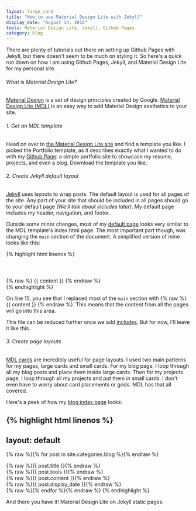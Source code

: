 ```yaml
---
layout: large_card
title: "How to use Material Design Lite with Jekyll"
display_date: "August 14, 2016"
tools: Material Design Lite, Jekyll, Github Pages
category: blog
---
```


<p>
There are plenty of tutorials out there on setting up Github Pages with Jekyll, 
but there doesn't seem to be much on styling it. So here's a quick run down on how I 
am using Github Pages, Jekyll, and Material Design Lite for my personal site. 
</p>

<h6>What is Material Design Lite?</h6>
<a href="https://material.google.com/">Material Design</a> is a set of design principles created by Google. 
<a href="https://getmdl.io/index.html">Material Design Lite (MDL)</a> is an easy way to add Material Design aesthetics to your site. 

<h6>1. Get an MDL template</h6>
<p>
Head on over to <a href="https://getmdl.io/templates/index.html">the Material Design Lite site</a> and find a template you like. 
I picked the Portfolio template, as it describes exactly what I wanted to do with my 
<a href="https://pages.github.com/">Github Page</a>: a simple portfolio site to showcase
my resume, projects, and even a blog. Download the template you like.
</p>

<h6>2. Create Jekyll default layout</h6>
<p>
<a href="https://jekyllrb.com/">Jekyll</a> uses layouts to wrap posts. The default layout is used for all pages of the site. 
Any part of your site that should be included in all pages should go to your default page <i>(We'll talk about includes later)</i>.
 My default page includes my header, navigation, and footer. 
</p>
<p>
Outside some minor changes, most of my 
<a href="https://github.com/rachelmad/rachelmad.github.io/blob/master/_layouts/default.html">default page</a>
 looks very similar to the MDL template's index.html page. The most important part
though, was changing the <code>main</code> section of the document. A simplified version of mine looks like this:
</p>

{% highlight html linenos %}
<html lang="en">
<head>
</head>
<body>
<div class="mdl-layout mdl-js-layout mdl-layout--fixed-header">
    <header class="mdl-layout__header mdl-layout--fixed-header portfolio-header">
    </header>
    <div class="mdl-layout__drawer">
        <nav class="mdl-navigation mdl-typography--body-1-force-preferred-font">
        </nav>
    </div>
    <main class="mdl-layout__content">
        <div class="mdl-grid portfolio-max-width">
            {% raw  %}
            {{ content }}
            {% endraw  %}
        </div>
    </main>
    <footer class="mdl-mini-footer">
    </footer>
</div>
<script src="https://code.getmdl.io/1.1.3/material.min.js"></script>
</body>
</html>
{% endhighlight %}

<br>
<p>
On line 15, you see that I replaced most of the <code>main</code> section with {% raw %} {{ content }} {% endraw %}. 
This means that the content from all the pages will go into this area. 
</p>
<p>
This file can be reduced further once we add <a href="http://jekyll.tips/jekyll-casts/includes/">includes</a>.
 But for now, I'll leave it like this.
</p>

<h6>3. Create page layouts</h6>
<p>
<a href="https://getmdl.io/components/#cards-section">MDL cards</a> are incredibly useful for page layouts. 
I used two main patterns for my pages, large cards and small cards. For my blog page,
I loop through all my blog posts and place them inside large cards. Then for my projects page, I loop through all my projects and 
put them in small cards. I don't even have to worry about card placements or grids. MDL has that all covered.
</p>
<p>
Here's a peek of how my <a href="https://github.com/rachelmad/rachelmad.github.io/blob/master/blog/index.html">blog index page</a>
 looks:
</p>

{% highlight html linenos %}
---
layout: default
---

{% raw %}{% for post in site.categories.blog %}{% endraw %}
<div class="mdl-cell mdl-cell--12-col mdl-card mdl-shadow--4dp">
    <div class="mdl-card__title">
        <div class="card-title"> {% raw %}{{ post.title }}{% endraw %} </div>
    </div>
    <div class="mdl-grid mdl-card__supporting-text">
        <div class="subtext"><span class="keywords"> {% raw %}{{ post.tools }}{% endraw %} </span></div>
        <div class="portfolio-description">
            {% raw %}{{ post.content }}{% endraw %}
        </div>
        <div class="subtext">
            {% raw %}{{ post.display_date }}{% endraw %}
        </div>
    </div>
</div>
{% raw %}{% endfor %}{% endraw %}
{% endhighlight %}

<br>
<p>
And there you have it! Material Design Lite on Jekyll static pages. 


